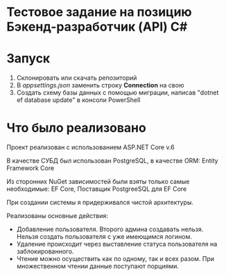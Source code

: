 # Тестовое задание на позицию Бэкенд-разработчик (API) C#

# Запуск

 1. Склонировать или скачать репозиторий
 2. В *appsettings.json* заменить строку **Connection** на свою
 3. Создать схему базы данных с помощью миграции, написав "dotnet ef database update" в консоли PowerShell
     
# Что было реализовано

Проект реализован с использованием ASP.NET Core v.6

В качестве СУБД был использован PostgreSQL, в качестве ORM: Entity Framework Core

Из сторонних NuGet зависимостей были взяты только самые необходимые: EF Core, Поставщик PostgreeSQL для EF Core

При создании системы я придерживался чистой архитектуры.

Реализованы основные действия:

- Добавление пользователя. Второго админа создавать нельзя. Нельзя создать пользователя с уже имеющимся логином.
- Удаление происходит через выставление статуса пользователя на заблокированного.
- Чтение можно осуществить как по одному, так и всех разом. При множественном чтении данные поступают порциями.
